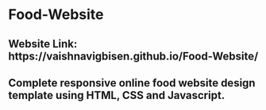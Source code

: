 # Food-Website

<h2>Website Link: https://vaishnavigbisen.github.io/Food-Website/<h2>

Complete responsive online food website design template using HTML, CSS and Javascript.
